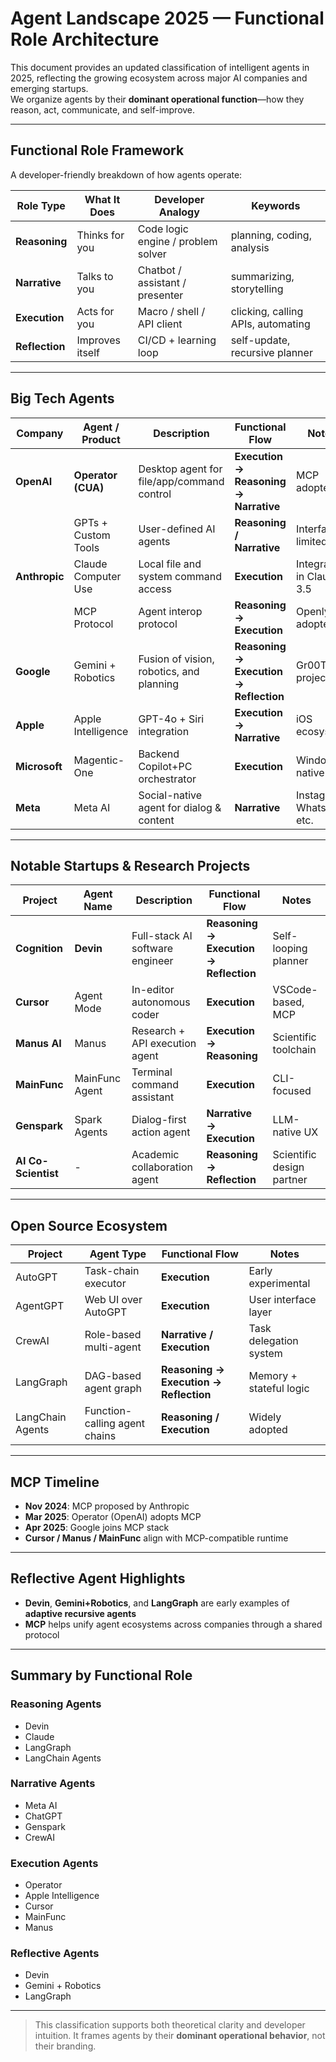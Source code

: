 # Agent Landscape 2025 — Functional Role Architecture

This document provides an updated classification of intelligent agents in 2025, reflecting the growing ecosystem across major AI companies and emerging startups.  
We organize agents by their **dominant operational function**—how they reason, act, communicate, and self-improve.

---

## Functional Role Framework

A developer-friendly breakdown of how agents operate:

| Role Type | What It Does | Developer Analogy | Keywords |
|-----------|---------------|-------------------|----------|
| **Reasoning** | Thinks for you | Code logic engine / problem solver | planning, coding, analysis |
| **Narrative** | Talks to you | Chatbot / assistant / presenter | summarizing, storytelling |
| **Execution** | Acts for you | Macro / shell / API client | clicking, calling APIs, automating |
| **Reflection** | Improves itself | CI/CD + learning loop | self-update, recursive planner |

---

## Big Tech Agents

| Company        | Agent / Product        | Description | Functional Flow | Notes |
|----------------|------------------------|-------------|------------------|-------|
| **OpenAI**     | **Operator (CUA)**     | Desktop agent for file/app/command control | **Execution → Reasoning → Narrative** | MCP adopted |
|                | GPTs + Custom Tools    | User-defined AI agents | **Reasoning / Narrative** | Interface-limited |
| **Anthropic**  | Claude Computer Use    | Local file and system command access | **Execution** | Integrated in Claude 3.5 |
|                | MCP Protocol           | Agent interop protocol | **Reasoning → Execution** | Openly adopted |
| **Google**     | Gemini + Robotics      | Fusion of vision, robotics, and planning | **Reasoning → Execution → Reflection** | Gr00T N1 project |
| **Apple**      | Apple Intelligence     | GPT-4o + Siri integration | **Execution → Narrative** | iOS ecosystem |
| **Microsoft**  | Magentic-One           | Backend Copilot+PC orchestrator | **Execution** | Windows-native |
| **Meta**       | Meta AI                | Social-native agent for dialog & content | **Narrative** | Instagram, WhatsApp, etc. |

---

## Notable Startups & Research Projects

| Project         | Agent Name        | Description | Functional Flow | Notes |
|-----------------|------------------|-------------|------------------|-------|
| **Cognition**   | **Devin**        | Full-stack AI software engineer | **Reasoning → Execution → Reflection** | Self-looping planner |
| **Cursor**      | Agent Mode       | In-editor autonomous coder | **Execution** | VSCode-based, MCP |
| **Manus AI**    | Manus            | Research + API execution agent | **Execution → Reasoning** | Scientific toolchain |
| **MainFunc**    | MainFunc Agent   | Terminal command assistant | **Execution** | CLI-focused |
| **Genspark**    | Spark Agents     | Dialog-first action agent | **Narrative → Execution** | LLM-native UX |
| **AI Co-Scientist** | -           | Academic collaboration agent | **Reasoning → Reflection** | Scientific design partner |

---

## Open Source Ecosystem

| Project         | Agent Type              | Functional Flow | Notes |
|-----------------|-------------------------|------------------|-------|
| AutoGPT         | Task-chain executor     | **Execution** | Early experimental |
| AgentGPT        | Web UI over AutoGPT     | **Execution** | User interface layer |
| CrewAI          | Role-based multi-agent  | **Narrative / Execution** | Task delegation system |
| LangGraph       | DAG-based agent graph   | **Reasoning → Execution → Reflection** | Memory + stateful logic |
| LangChain Agents| Function-calling agent chains | **Reasoning / Execution** | Widely adopted |

---

## MCP Timeline

- **Nov 2024**: MCP proposed by Anthropic
- **Mar 2025**: Operator (OpenAI) adopts MCP
- **Apr 2025**: Google joins MCP stack
- **Cursor / Manus / MainFunc** align with MCP-compatible runtime

---

## Reflective Agent Highlights

- **Devin**, **Gemini+Robotics**, and **LangGraph** are early examples of **adaptive recursive agents**
- **MCP** helps unify agent ecosystems across companies through a shared protocol

---

## Summary by Functional Role

### Reasoning Agents
- Devin
- Claude
- LangGraph
- LangChain Agents

### Narrative Agents
- Meta AI
- ChatGPT
- Genspark
- CrewAI

### Execution Agents
- Operator
- Apple Intelligence
- Cursor
- MainFunc
- Manus

### Reflective Agents
- Devin
- Gemini + Robotics
- LangGraph

---

> This classification supports both theoretical clarity and developer intuition. It frames agents by their **dominant operational behavior**, not their branding.
